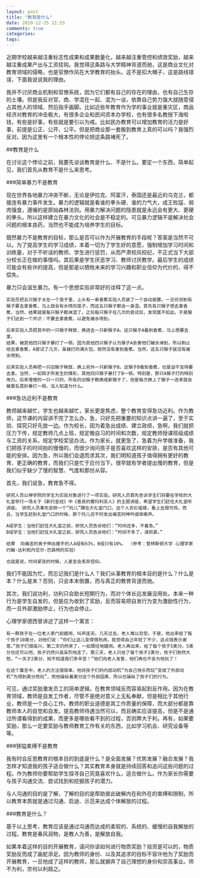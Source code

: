 ```yaml
---
layout: post
title: "教育是什么"
date: 2019-12-25 11:53
comments: true
categories: 
tags: 
---
```

近期学校越来越注重标志性成果和成果数量化，越来越注重管控和绩效奖励，越来越注重成果产出与工资挂钩。我觉得这条路与大学精神背道而驰，这是商业文化对教育领域的侵略，也是官僚作风在大学教育的抬头。这不是扣大帽子，这是路线错误，下面我说说我的理由。

我并不讨厌商业机制和官僚系统，因为它们都有自己的存在的理由，也有自己生存的土壤。但是我反对官、商、学混在一起、混为一谈，依靠自己势力强大就随意侵占其他人的领域、然后指手画脚。比如近些年教育作为学的事业就是重灾区，商品经济对教育的冲击极大，有很多企业和民间资本办学校，也有很多名教授下海啦钱，有些是好事，有些就是要引以为戒。比如民办教育可以增加教育的活力是好事，前提是公正、公开、公平。但是把商业那一套搬到教育上真的可以吗？我强烈反对。因为这里有一个根本性的悖论把这条路堵死了。

##教育是什么

在讨论这个悖论之前，我要先谈谈教育是什么、不是什么。要定一个东西，简单起见，我们首先从教育不是什么来思考。     

###简单暴力不是教育

现在世界各地暴力冲突不断，无论是伊拉克、阿富汗，泰国还是最近的乌克兰，都接连有暴力事件发生。暴力的逻辑就是看谁的拳头硬、谁的力气大，成王败寇、弱肉强食，遵循的是原始森林法则。用暴力解决问题的隐患就是永远会有更大、更硬的拳头。所以这样建立在暴力文化的社会是不稳定的。可见暴力逻辑不是解决社会问题的根本良药，当然也不能成为培养学生的目标。  

既然暴力不是教育的目标，那么是否可以作为开展教育的手段呢？答案是当然不可以。为了提高学生的学习成绩，本着一切为了学生好的意愿，强制增加学习时间和训练量，对于不听话的教师、学生进行惩罚，从而严肃校风校纪，不正式当下大部分校长正在做的事情吗。其后果是学生厌恶学习、教师讨厌教学。最后学生的成绩可能会有些许的提高，但是那是以牺牲未来的学习兴趣和职业信仰为代价的，得不偿失。  

暴力只会滋生暴力。有一个思想实验非常好的诠释了这一点。

    实验员把五只猴子关在一个笼子里，上头有一串香蕉实验人员装了一个自动装置。一旦侦测到有猴子要去拿香蕉，马上就会有水喷向笼子，而这五只猴子都会一身湿。首先有只猴子想去拿香蕉，当然，结果就是每只猴子都淋湿了。之后每只猴子在几次的尝试后，发现莫不如此。于是猴子们达到一个共识：不要去拿香蕉，以避免被水喷到。  

    后来实验人员把其中的一只猴子释放，换进去一只新猴子A。这只猴子A看到香蕉，马上想要去拿。
    结果，被其他四只猴子暴打了一顿。因为其他四只猴子认为猴子A会害他们被水淋到，所以制止他去拿香蕉，A尝试了几次，虽被打的满头包，依然没有拿到香蕉。当然，这五只猴子就没有被水喷到。  

    后来实验人员再把一只旧猴子释放，换上另外一只新猴子B。这猴子B看到香蕉，也是迫不及待要去拿。当然，一如刚才所发生的情形，其他四只猴子暴打了B一顿。特别是，那只A猴子打的特别用力。后来慢慢的一只一只的，所有的旧猴子都换成新猴子了，但是每次换上了猴子一进来就会被莫名其妙暴打一顿。没人知道为什么。  


###急功近利不是教育

教师越来越忙，学生也越来越忙，家长更是焦虑，整个教育变得急功近利。作为教师，这节课的内容讲不完了怎么办，急，只好先把重要的知识点讲一遍了，至于实验、探究只好先放一边。作为校长，因为着急出成绩、建立政绩，急啊，我们就把压力下传，规定教师几点上班，规定晚自习的时间和次数，规定教师授课班级成绩与工资的关系，规定学校奖惩办法。作为家长，就更急了，急着为升学做准备，我们把孩子的时间拍的慢慢的，而很少询问孩子是否喜欢这样的安排，是否有其他可能的安排。因为急，所以我们会退而求其次，我们明知道孩子值得拥有更好的教育、更正确的教育，而我们只是忙于应付当下。很早就有学者提出慢的教育，但是我们似乎缺少了慢的智慧、气度和那份从容。  

首先，我们说急，教育急不得。  

    研究人员以神学院的学生为实验对象进行了一项实验。研究人员首先告诉学生们将要在学校的大礼堂举行一场关于《新约圣经》中《善良的撒玛利亚人》的主题讲座，希望学生们赶往大礼堂听讲座。 研究人员事先安排一个“托儿”蹲在大礼堂门口，这个人衣衫褴褛，看上去很可怜。而且，当学生赶到礼堂门口的时候，那个托儿还不时发出痛苦的呻吟或咳嗽声。

    A组学生：当他们赶往大礼堂之前，研究人员告诉他们：“时间还多，不着急。”
    B组学生：当他们赶往大礼堂之前，研究人员告诉他们：“时间不多了，请抓紧。” 

    结果  向痛苦的男子伸出援手的人A组有63%，B组只有10%。 （参考：普林斯顿大学 心理学家约翰·达利和丹尼尔·巴森特的实验） 

    也就是说，时间紧张的时候，人甚至会丢弃信仰。  

我们不能因为忙，而忘记我们是什么人？我们从事教育的根本目的是什么？什么是本？什么是末？否则，只会本末倒置，而与真正的教育背道而驰。  

其次，我们说功利，功利只会助长短期行为，而对个体长远发展没用处。本来一种行为是学生自发的，但是应为收到了奖励，反而容易把自发行为变为激励性行为，而一旦外部激励停止，行为也会停止。  

心理学家德西曾讲述了这样一个寓言：­

    ­有一群孩子在一位老人家门前嬉闹，叫声连天。几天过去，老人难以忍受。于是，他出来给了每个孩子10美分，对他们说：“你们让这儿变得很热闹，我觉得自己年轻了不少，这点钱表示谢意。”孩子们很高兴，第二天仍然来了，一如既往地嬉闹。老人再出来，给了每个孩子5美分。5美分也还可以吧，孩子仍然兴高采烈地­走了。第三天，老人只给了每个孩子2美分，孩子们勃然大怒，“一天才2美分，知不知道我们多辛苦！”他们向老人发誓，他们再也不会为他玩了！

    ­在这个寓言中，老人的方法很简单，他将孩子们的内部动机“为自己快乐而玩”变成了外部动机“为得到美分而玩”，而他操纵着美分这个外部因素，所以也操纵了孩子们的行为。­­

可见，通过奖励激发员工的简单逻辑，在教育领域反而容易起到反作用。因为在教育领域，教师是自发工作者，尽管不是绝对意义上无私奉献，但是相比于其他行业，教师是一个良心工作。教师的职业道德是其工作质量的保障，而大部分都是靠教师本人的自觉和自发。提高教师待遇当然可以，而且确实应该提高，但是不是通过所谓看得到的成果，而更多是哪些看不到的过程，否则弊大于利。再有，如果要奖励，那么一定要奖励与教师教育工作有关的东西，比如学习机会、研究设备等等。    

###狭隘束缚不是教育

我有时会反思教育的根本目的到底是什么？是全面发展？优势发展？融合发展？我怎样才知道我的孩子适合做什么？其实教育本身就是持续回答和追问这些问题的过程。作为教师你要帮助学生探寻自己究竟喜欢什么，适合做什么。作为家长你需要与孩子沟通交流、尝试找到和挖掘孩子的潜力。  

与人沟通的目的是了解，了解的目的是帮助彼此破解内在和外在的束缚和限制，所以教育本质就是通过沟通、启迪、示范来达成个体解放的过程。  

###教育是什么？  

基于以上思考，教育应该是通过沟通而达成的柔软的、系统的、缓慢的自我解放的过程。教育是春风润物，是教人为善，是解放自我。  

如果本着这样的目的开展教育，请问你该如何进行物质奖励？投资是可以的，物质奖励反而成了画蛇添足。因为教师的身份、以及其追求的目标不容许他为了奖励而开展教育，一旦他成了这样的教师，那么就摒弃了自己理想的身份和崇高事业。师不为利，奈何以利趋之。
